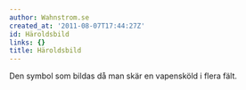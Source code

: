 ```yaml
---
author: Wahnstrom.se
created_at: '2011-08-07T17:44:27Z'
id: Häroldsbild
links: {}
title: Häroldsbild
---
```


Den symbol som bildas då man skär en vapensköld i flera fält.